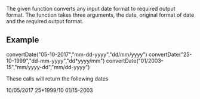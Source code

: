 The given function converts any input date format to required output format. The function takes three arguments, the date, original format of date and the required output format.

## Example

convertDate("05-10-2017","mm-dd-yyyy","dd/mm/yyyy") 
convertDate("25-10-1999","dd-mm-yyyy","dd*yyyy/mm")
convertDate("01/2003-15","mm/yyyy-dd","mm/dd-yyyy")

These calls will return the following dates

10/05/2017
25*1999/10
01/15-2003 
